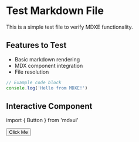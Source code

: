 # Test Markdown File

This is a simple test file to verify MDXE functionality.

## Features to Test

- Basic markdown rendering
- MDX component integration
- File resolution

```js
// Example code block
console.log('Hello from MDXE!')
```

## Interactive Component

import { Button } from 'mdxui'

<Button>Click Me</Button>

